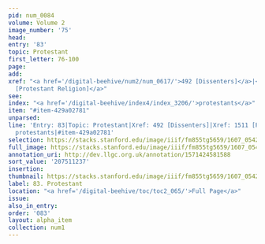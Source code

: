 ```yaml
---
pid: num_0084
volume: Volume 2
image_number: '75'
head:
entry: '83'
topic: Protestant
first_letter: 76-100
page:
add:
xref: "<a href='/digital-beehive/num2/num_0617/'>492 [Dissenters]</a>|<a href='/digital-beehive/num7/num_2233/'>1511
  [Protestant Religion]</a>"
see:
index: "<a href='/digital-beehive/index4/index_3206/'>protestants</a>"
item: "#item-429a02781"
unparsed:
line: 'Entry: 83|Topic: Protestant|Xref: 492 [Dissenters]|Xref: 1511 [Protestant Religion]|Index:
  protestants|#item-429a02781'
selection: https://stacks.stanford.edu/image/iiif/fm855tg5659/1607_0542/259,1237,3053,518/full/0/default.jpg
full_image: https://stacks.stanford.edu/image/iiif/fm855tg5659/1607_0542/full/full/0/default.jpg
annotation_uri: http://dev.llgc.org.uk/annotation/1571424581588
sort_value: '207511237'
insertion:
thumbnail: https://stacks.stanford.edu/image/iiif/fm855tg5659/1607_0542/259,1237,600,180/250,/0/default.jpg
label: 83. Protestant
location: "<a href='/digital-beehive/toc/toc2_065/'>Full Page</a>"
issue:
also_in_entry:
order: '083'
layout: alpha_item
collection: num1
---
```

